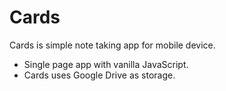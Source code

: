 # Cards

Cards is simple note taking app for mobile device.

- Single page app with vanilla JavaScript.
- Cards uses Google Drive as storage.
